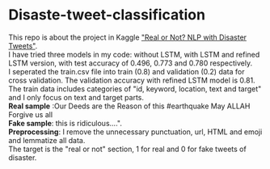 # Disaste-tweet-classification
This repo is about the project in Kaggle <a href = "https://www.kaggle.com/c/nlp-getting-started">"Real or Not? NLP with Disaster Tweets"</a>.<br>
I have tried three models in my code: without LSTM, with LSTM and refined LSTM version, with test accuracy of 0.496, 0.773 and 0.780 respectively.<br> 
I seperated the train.csv file into train (0.8) and validation (0.2) data for cross validation. The validation accuracy with refined LSTM model is 0.81.  <br>
The train data includes categories of "id, keyword, location, text and target" and I only focus on text and target parts. <br>
<b>Real sample</b> :Our Deeds are the Reason of this #earthquake May ALLAH Forgive us all<br>
<b>Fake sample</b>: this is ridiculous....". <br>
<b>Preprocessing</b>: I remove the unnecessary punctuation, url, HTML and emoji and lemmatize all data. <br>
The target is the "real or not" section, 1 for real and 0 for fake tweets of disaster. 
